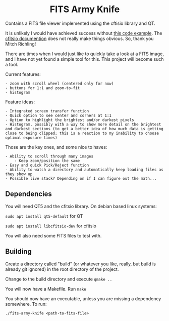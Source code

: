 <h1 align="center">
  FITS Army Knife
</h1>

Contains a FITS file viewer implemented using the cftisio library and QT.

It is unlikely I would have achieved success without [this code example](https://github.com/richmit/ex-CFITSIO/blob/master/fits2tga.c). The
[cfitsio documention](https://heasarc.gsfc.nasa.gov/docs/software/fitsio/c/c_user/cfitsio.html) does not really make things obvious. So, thank you Mitch Richling!

There are times when I would just like to quickly take a look at a FITS image, and I have not yet found a simple tool for this. This project
will become such a tool.

Current features:

    - zoom with scroll wheel (centered only for now)
    - buttons for 1:1 and zoom-to-fit
    - histogram

Feature ideas:

    - Integrated screen transfer function
    - Quick option to see center and corners at 1:1
    - Option to highlight the brightest and/or darkest pixels
    - Histogram, possibly with a way to show more detail on the brightest and darkest sections (to get a better idea of how much data is getting close to being clipped; this is a reaction to my inability to choose optimal exposure times)

Those are the key ones, and some nice to haves:

    - Ability to scroll through many images
        - Keep zoom/position the same
    - Easy and quick Pick/Reject function
    - Ability to watch a directory and automatically keep loading files as they show up
    - Possible live stack? Depending on if I can figure out the math...

## Dependencies

You will need QT5 and the cfitsio library. On debian based linux systems:

`sudo apt install qt5-default` for QT

`sudo apt install libcfitsio-dev` for cfitsio

You will also need some FITS files to test with.

## Building

Create a directory called "build" (or whatever you like, really, but build is already git ignored) in the root directory of the project.

Change to the build directory and execute `qmake ..`

You will now have a Makefile. Run `make`

You should now have an executable, unless you are missing a dependency somewhere. To run:

`./fits-army-knife <path-to-fits-file>`
